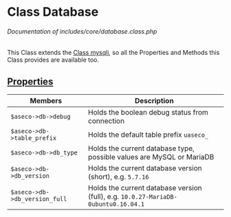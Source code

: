 # Class Database
###### Documentation of includes/core/database.class.php

This Class extends the [Class mysqli](http://php.net/manual/en/class.mysqli.php), so all the Properties and Methods this Class provides are available too.



## [Properties](_#Properties)


| Members								| Description
|-----------------------------------------------------------------------|------------
| `$aseco->db->debug`							| Holds the boolean debug status from connection
| `$aseco->db->table_prefix`						| Holds the default table prefix `uaseco_`
| `$aseco->db->db_type`							| Holds the current database type, possible values are MySQL or MariaDB
| `$aseco->db->db_version`						| Holds the current database version (short), e.g. `5.7.16`
| `$aseco->db->db_version_full`						| Holds the current database version (full), e.g. `10.0.27-MariaDB-0ubuntu0.16.04.1`
